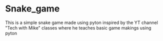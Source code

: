 # Snake_game
This is a simple snake game made using pyton inspired by the YT channel "Tech with Mike" classes where he teaches basic game makings using pyton
